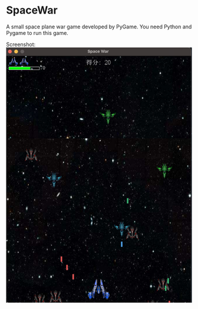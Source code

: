 # SpaceWar

A small space plane war game developed by PyGame.
You need Python and Pygame to run this game.

Screenshot:
![alt text](https://github.com/michael-hll/SpaceWar/blob/master/screenshots/screenshot.png?raw=true)
